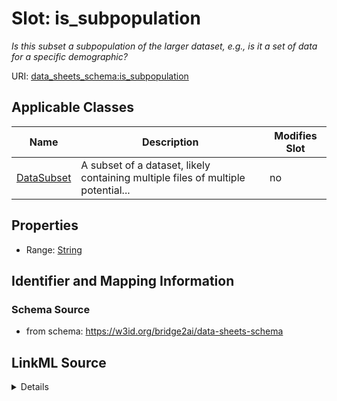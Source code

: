 

# Slot: is_subpopulation


_Is this subset a subpopulation of the larger dataset, e.g., is it a set of data for a specific demographic?_



URI: [data_sheets_schema:is_subpopulation](https://w3id.org/bridge2ai/data-sheets-schema/is_subpopulation)



<!-- no inheritance hierarchy -->





## Applicable Classes

| Name | Description | Modifies Slot |
| --- | --- | --- |
| [DataSubset](DataSubset.md) | A subset of a dataset, likely containing multiple files of multiple potential... |  no  |







## Properties

* Range: [String](String.md)





## Identifier and Mapping Information







### Schema Source


* from schema: https://w3id.org/bridge2ai/data-sheets-schema




## LinkML Source

<details>
```yaml
name: is_subpopulation
description: Is this subset a subpopulation of the larger dataset, e.g., is it a set
  of data for a specific demographic?
from_schema: https://w3id.org/bridge2ai/data-sheets-schema
rank: 1000
alias: is_subpopulation
owner: DataSubset
domain_of:
- DataSubset
range: string

```
</details>